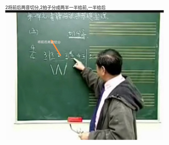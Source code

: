 2将前后两音切分,2拍子分成两半一半给前,一半给后
![Screenshot_20211031_100426.jpg](../_resources/Screenshot_20211031_100426.jpg)